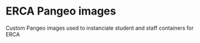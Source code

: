 # ERCA Pangeo images
Custom Pangeo images used to instanciate student and staff containers for ERCA
